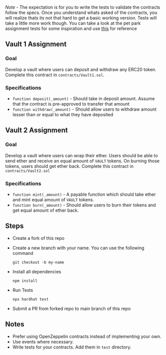 *Note* - The expectation is for you to write the tests to validate the contracts follow the specs. Once you understand whats asked of the contracts, you will realize thats its not that hard to get a basic working version. Tests will take a little more work though.  You can take a look at the pet park assignment tests for some inspiration and use [this](https://hardhat.org/tutorial/testing-contracts.html) for reference


## Vault 1 Assignment

### Goal

Develop a vault where users can deposit and withdraw any ERC20 token. Complete this contract in `contracts/Vault1.sol`.

### Specifications

-   `function deposit(_amount)` - Should take in deposit amount. Assume that the contract is pre-approved to transfer that amount
-   `function withdraw(_amount)` - Should allow users to withdraw amount lesser than or equal to what they have deposited


## Vault 2 Assignment

### Goal

Develop a vault where users can wrap their ether. Users should be able to send ether and receive an equal amount of `VAULT` tokens. On burning those tokens, users should get ether back. Complete this contract in `contracts/Vault2.sol`

### Specifications

-   `function mint(_amount)` - A payable function which should take ether and mint equal amount of `VAULT` tokens.
-   `function burn(_amount)` - Should allow users to burn their tokens and get equal amount of ether back.

## Steps

-   Create a fork of this repo
-   Create a new branch with your name. You can use the following command

    ```
    git checkout -b my-name
    ```

-   Install all dependencies

    ```
    npm install
    ```

-   Run Tests
    ```
    npx hardhat test
    ```
-   Submit a PR from forked repo to main branch of this repo

## Notes

-   Prefer using OpenZeppelin contracts instead of implementing your own.
-   Use events where necessary.
-   Write tests for your contracts. Add them in `test` directory.
